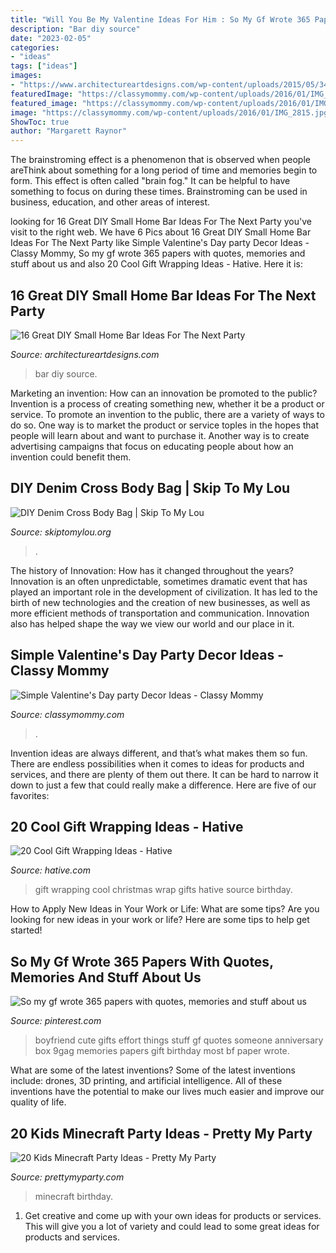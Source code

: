 ```yaml
---
title: "Will You Be My Valentine Ideas For Him : So My Gf Wrote 365 Papers With Quotes, Memories And Stuff About Us"
description: "Bar diy source"
date: "2023-02-05"
categories:
- "ideas"
tags: ["ideas"]
images:
- "https://www.architectureartdesigns.com/wp-content/uploads/2015/05/347.jpg"
featuredImage: "https://classymommy.com/wp-content/uploads/2016/01/IMG_2815.jpg"
featured_image: "https://classymommy.com/wp-content/uploads/2016/01/IMG_2815.jpg"
image: "https://classymommy.com/wp-content/uploads/2016/01/IMG_2815.jpg"
ShowToc: true
author: "Margarett Raynor"
---
```



The brainstroming effect is a phenomenon that is observed when people areThink about something for a long period of time and memories begin to form. This effect is often called "brain fog." It can be helpful to have something to focus on during these times. Brainstroming can be used in business, education, and other areas of interest.

	

		
looking for 16 Great DIY Small Home Bar Ideas For The Next Party you've visit to the right web. We have 6 Pics about 16 Great DIY Small Home Bar Ideas For The Next Party like Simple Valentine&#039;s Day party Decor Ideas - Classy Mommy, So my gf wrote 365 papers with quotes, memories and stuff about us and also 20 Cool Gift Wrapping Ideas - Hative. Here it is:
		
    
## 16 Great DIY Small Home Bar Ideas For The Next Party

<img loading=lazy src="https://www.architectureartdesigns.com/wp-content/uploads/2015/05/347.jpg" onerror="this.onerror=null;this.src='https://tse4.mm.bing.net/th?id=OIP.qTqZfqwmLmWmakzlwJCINQHaKA&amp;pid=15.1';" alt="16 Great DIY Small Home Bar Ideas For The Next Party">

_Source: architectureartdesigns.com_

>bar diy source. 

	

Marketing an invention: How can an innovation be promoted to the public?
Invention is a process of creating something new, whether it be a product or service. To promote an invention to the public, there are a variety of ways to do so. One way is to market the product or service toples in the hopes that people will learn about and want to purchase it. Another way is to create advertising campaigns that focus on educating people about how an invention could benefit them.

    
## DIY Denim Cross Body Bag | Skip To My Lou

<img loading=lazy src="https://www.skiptomylou.org/wp-content/uploads/2015/02/DIY-Denim-pocket-pouch-1.jpg" onerror="this.onerror=null;this.src='https://tse3.mm.bing.net/th?id=OIP.JafV0hcTh28JnLxdMMcxngHaJ7&amp;pid=15.1';" alt="DIY Denim Cross Body Bag | Skip To My Lou">

_Source: skiptomylou.org_

>. 

	

The history of Innovation: How has it changed throughout the years?
Innovation is an often unpredictable, sometimes dramatic event that has played an important role in the development of civilization. It has led to the birth of new technologies and the creation of new businesses, as well as more efficient methods of transportation and communication. Innovation also has helped shape the way we view our world and our place in it.

    
## Simple Valentine&#039;s Day Party Decor Ideas - Classy Mommy

<img loading=lazy src="https://classymommy.com/wp-content/uploads/2016/01/IMG_2815.jpg" onerror="this.onerror=null;this.src='https://tse4.mm.bing.net/th?id=OIP.LtKAxkPYelyN4zzuBBQokAHaJ4&amp;pid=15.1';" alt="Simple Valentine&#039;s Day party Decor Ideas - Classy Mommy">

_Source: classymommy.com_

>. 

	

Invention ideas are always different, and that’s what makes them so fun. There are endless possibilities when it comes to ideas for products and services, and there are plenty of them out there. It can be hard to narrow it down to just a few that could really make a difference. Here are five of our favorites: 

    
## 20 Cool Gift Wrapping Ideas - Hative

<img loading=lazy src="https://hative.com/wp-content/uploads/2014/10/gift-wrapping-ideas/6-cool-gift-wrapping-ideas.jpg" onerror="this.onerror=null;this.src='https://tse1.mm.bing.net/th?id=OIP.ivXrF4FtlkXiWM2FG96I5gHaI0&amp;pid=15.1';" alt="20 Cool Gift Wrapping Ideas - Hative">

_Source: hative.com_

>gift wrapping cool christmas wrap gifts hative source birthday. 

	

How to Apply New Ideas in Your Work or Life: What are some tips?
Are you looking for new ideas in your work or life? Here are some tips to help get started!

    
## So My Gf Wrote 365 Papers With Quotes, Memories And Stuff About Us

<img loading=lazy src="https://i.pinimg.com/736x/58/f5/0c/58f50c26dd17894d2f338d89bcb128bd--presents-for-your-boyfriend-cute-stuff-to-do-for-your-boyfriend.jpg" onerror="this.onerror=null;this.src='https://tse3.mm.bing.net/th?id=OIP.dK6B30vO-XGu2b9Q0aFsogHaJ3&amp;pid=15.1';" alt="So my gf wrote 365 papers with quotes, memories and stuff about us">

_Source: pinterest.com_

>boyfriend cute gifts effort things stuff gf quotes someone anniversary box 9gag memories papers gift birthday most bf paper wrote. 

	

What are some of the latest inventions?
Some of the latest inventions include: drones, 3D printing, and artificial intelligence. All of these inventions have the potential to make our lives much easier and improve our quality of life.

    
## 20 Kids Minecraft Party Ideas - Pretty My Party

<img loading=lazy src="https://www.prettymyparty.com/wp-content/uploads/2017/06/minecraft-tnt-birthday-cake.jpg" onerror="this.onerror=null;this.src='https://tse1.mm.bing.net/th?id=OIP.Nf86K4GDwO6erSl9Yl5JygHaJ3&amp;pid=15.1';" alt="20 Kids Minecraft Party Ideas - Pretty My Party">

_Source: prettymyparty.com_

>minecraft birthday. 

	

1. Get creative and come up with your own ideas for products or services. This will give you a lot of variety and could lead to some great ideas for products and services.

